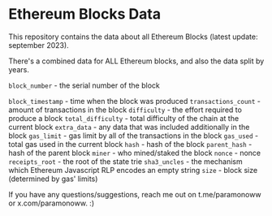 # Ethereum Blocks Data
This repository contains the data about all Ethereum Blocks (latest update: september 2023).

There's a combined data for ALL Ethereum blocks, and also the data split by years.

`block_number` - the serial number of the block

`block_timestamp` - time when the block was produced
`transactions_count` - amount of transactions in the block
`difficulty` - the effort required to produce a block
`total_difficulty` - total difficulty of the chain at the current block
`extra_data` - any data that was included additionally in the block
`gas_limit` - gas limit by all of the transactions in the block
`gas_used` - total gas used in the current block
`hash` - hash of the block
`parent_hash` - hash of the parent block
`miner` - who mined/staked the block
`nonce` - nonce
`receipts_root` - the root of the state trie
`sha3_uncles` - the mechanism which Ethereum Javascript RLP encodes an empty string
`size` - block size (determined by gas' limits)

If you have any questions/suggestions, reach me out on t.me/paramonoww or x.com/paramonoww. :)
